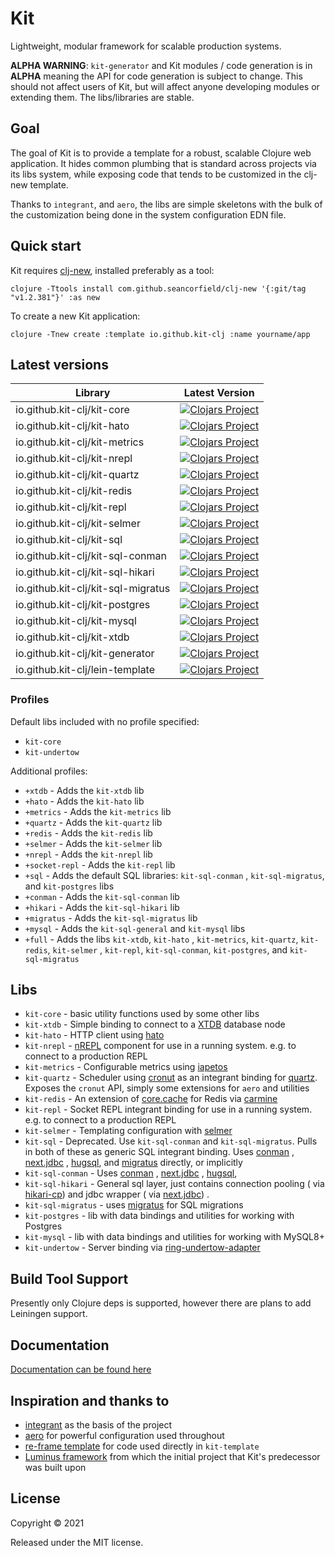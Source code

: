# Kit

Lightweight, modular framework for scalable production
systems.

**ALPHA WARNING**: `kit-generator` and Kit modules / code
generation is in **ALPHA** meaning the API for code
generation is subject to change. This should not affect
users of Kit, but will affect anyone developing modules or
extending them. The libs/libraries are stable.

## Goal

The goal of Kit is to provide a template for a robust,
scalable Clojure web application. It hides common plumbing
that is standard across projects via its libs system, while
exposing code that tends to be customized in the clj-new
template.

Thanks to `integrant`, and `aero`, the libs are simple
skeletons with the bulk of the customization being done in
the system configuration EDN file.

## Quick start

Kit
requires [clj-new](https://github.com/seancorfield/clj-new),
installed preferably as a tool:

`clojure -Ttools install com.github.seancorfield/clj-new '{:git/tag "v1.2.381"}' :as new`

To create a new Kit application:

`clojure -Tnew create :template io.github.kit-clj :name yourname/app`

## Latest versions

| Library                            | Latest Version                                                                                                                                        |
|------------------------------------|-------------------------------------------------------------------------------------------------------------------------------------------------------|
| io.github.kit-clj/kit-core         | [![Clojars Project](https://img.shields.io/clojars/v/io.github.kit-clj/kit-core.svg)](https://clojars.org/io.github.kit-clj/kit-core)                 |
| io.github.kit-clj/kit-hato         | [![Clojars Project](https://img.shields.io/clojars/v/io.github.kit-clj/kit-hato.svg)](https://clojars.org/io.github.kit-clj/kit-hato)                 |
| io.github.kit-clj/kit-metrics      | [![Clojars Project](https://img.shields.io/clojars/v/io.github.kit-clj/kit-metrics.svg)](https://clojars.org/io.github.kit-clj/kit-metrics)           |
| io.github.kit-clj/kit-nrepl        | [![Clojars Project](https://img.shields.io/clojars/v/io.github.kit-clj/kit-nrepl.svg)](https://clojars.org/io.github.kit-clj/kit-nrepl)               |
| io.github.kit-clj/kit-quartz       | [![Clojars Project](https://img.shields.io/clojars/v/io.github.kit-clj/kit-quartz.svg)](https://clojars.org/io.github.kit-clj/kit-quartz)             |
| io.github.kit-clj/kit-redis        | [![Clojars Project](https://img.shields.io/clojars/v/io.github.kit-clj/kit-redis.svg)](https://clojars.org/io.github.kit-clj/kit-redis)               |
| io.github.kit-clj/kit-repl         | [![Clojars Project](https://img.shields.io/clojars/v/io.github.kit-clj/kit-repl.svg)](https://clojars.org/io.github.kit-clj/kit-repl)                 |
| io.github.kit-clj/kit-selmer       | [![Clojars Project](https://img.shields.io/clojars/v/io.github.kit-clj/kit-selmer.svg)](https://clojars.org/io.github.kit-clj/kit-selmer)             |
| io.github.kit-clj/kit-sql          | [![Clojars Project](https://img.shields.io/clojars/v/io.github.kit-clj/kit-sql.svg)](https://clojars.org/io.github.kit-clj/kit-sql)                   |
| io.github.kit-clj/kit-sql-conman   | [![Clojars Project](https://img.shields.io/clojars/v/io.github.kit-clj/kit-sql-conman.svg)](https://clojars.org/io.github.kit-clj/kit-sql-conman)     |
| io.github.kit-clj/kit-sql-hikari   | [![Clojars Project](https://img.shields.io/clojars/v/io.github.kit-clj/kit-sql-hikari.svg)](https://clojars.org/io.github.kit-clj/kit-sql-hikari)     |
| io.github.kit-clj/kit-sql-migratus | [![Clojars Project](https://img.shields.io/clojars/v/io.github.kit-clj/kit-sql-migratus.svg)](https://clojars.org/io.github.kit-clj/kit-sql-migratus) |
| io.github.kit-clj/kit-postgres     | [![Clojars Project](https://img.shields.io/clojars/v/io.github.kit-clj/kit-postgres.svg)](https://clojars.org/io.github.kit-clj/kit-postgres)         |
| io.github.kit-clj/kit-mysql        | [![Clojars Project](https://img.shields.io/clojars/v/io.github.kit-clj/kit-mysql.svg)](https://clojars.org/io.github.kit-clj/kit-mysql)               |
| io.github.kit-clj/kit-xtdb         | [![Clojars Project](https://img.shields.io/clojars/v/io.github.kit-clj/kit-xtdb.svg)](https://clojars.org/io.github.kit-clj/kit-xtdb)                 |
| io.github.kit-clj/kit-generator    | [![Clojars Project](https://img.shields.io/clojars/v/io.github.kit-clj/kit-generator.svg)](https://clojars.org/io.github.kit-clj/kit-generator)       |
| io.github.kit-clj/lein-template    | [![Clojars Project](https://img.shields.io/clojars/v/io.github.kit-clj/lein-template.svg)](https://clojars.org/io.github.kit-clj/lein-template)       |

### Profiles

Default libs included with no profile specified:

- `kit-core`
- `kit-undertow`

Additional profiles:

- `+xtdb` - Adds the `kit-xtdb` lib
- `+hato` - Adds the `kit-hato` lib
- `+metrics` - Adds the `kit-metrics` lib
- `+quartz` - Adds the `kit-quartz` lib
- `+redis` - Adds the `kit-redis` lib
- `+selmer` - Adds the `kit-selmer` lib
- `+nrepl` - Adds the `kit-nrepl` lib
- `+socket-repl` - Adds the `kit-repl` lib
- `+sql` - Adds the default SQL libraries: `kit-sql-conman`
  , `kit-sql-migratus`, and `kit-postgres` libs
- `+conman` - Adds the `kit-sql-conman` lib
- `+hikari` - Adds the `kit-sql-hikari` lib
- `+migratus` - Adds the `kit-sql-migratus` lib
- `+mysql` - Adds the `kit-sql-general` and `kit-mysql` libs
- `+full` - Adds the libs `kit-xtdb`, `kit-hato`
  , `kit-metrics`, `kit-quartz`, `kit-redis`, `kit-selmer`
  , `kit-repl`, `kit-sql-conman`, `kit-postgres`,
  and `kit-sql-migratus`

## Libs

- `kit-core` - basic utility functions used by some other
  libs
- `kit-xtdb` - Simple binding to connect to
  a [XTDB](https://xtdb.com/) database node
- `kit-hato` - HTTP client
  using [hato](https://github.com/gnarroway/hato)
- `kit-nrepl` - [nREPL](https://github.com/nrepl/nrepl)
  component for use in a running system. e.g. to connect to
  a production REPL
- `kit-metrics` - Configurable metrics
  using [iapetos](https://github.com/clj-commons/iapetos)
- `kit-quartz` - Scheduler
  using [cronut](https://github.com/troy-west/cronut) as an
  integrant binding
  for [quartz](http://www.quartz-scheduler.org/). Exposes
  the `cronut` API, simply some extensions for `aero` and
  utilities
- `kit-redis` - An extension
  of [core.cache](https://github.com/clojure/core.cache) for
  Redis
  via [carmine](https://github.com/ptaoussanis/carmine)
- `kit-repl` - Socket REPL integrant binding for use in a
  running system. e.g. to connect to a production REPL
- `kit-selmer` - Templating configuration
  with [selmer](https://github.com/yogthos/Selmer)
- `kit-sql` - Deprecated. Use `kit-sql-conman`
  and `kit-sql-migratus`. Pulls in both of these as generic
  SQL integrant binding.
  Uses [conman](https://github.com/luminus-framework/conman)
  , [next.jdbc](https://github.com/seancorfield/next-jdbc)
  , [hugsql](https://www.hugsql.org/),
  and [migratus](https://github.com/yogthos/migratus)
  directly, or implicitly
- `kit-sql-conman` -
  Uses [conman](https://github.com/luminus-framework/conman)
  , [next.jdbc](https://github.com/seancorfield/next-jdbc)
  , [hugsql](https://www.hugsql.org/),
- `kit-sql-hikari` - General sql layer, just contains
  connection pooling (
  via [hikari-cp](https://github.com/tomekw/hikari-cp)) and
  jdbc wrapper (
  via [next.jdbc](https://github.com/seancorfield/next-jdbc))
  .
- `kit-sql-migratus` -
  uses [migratus](https://github.com/yogthos/migratus) for
  SQL migrations
- `kit-postgres` - lib with data bindings and utilities for
  working with Postgres
- `kit-mysql` - lib with data bindings and utilities for
  working with MySQL8+
- `kit-undertow` - Server binding
  via [ring-undertow-adapter](https://github.com/luminus-framework/ring-undertow-adapter)

## Build Tool Support

Presently only Clojure deps is supported, however there are
plans to add Leiningen support.

## Documentation

[Documentation can be found here](https://kit-clj.github.io)

## Inspiration and thanks to

- [integrant](https://github.com/weavejester/integrant) as
  the basis of the project
- [aero](https://github.com/juxt/aero) for powerful
  configuration used throughout
- [re-frame template](https://github.com/day8/re-frame-template)
  for code used directly in `kit-template`
- [Luminus framework](https://luminusweb.com/) from which
  the initial project that Kit's predecessor was built upon

## License

Copyright © 2021

Released under the MIT license.

